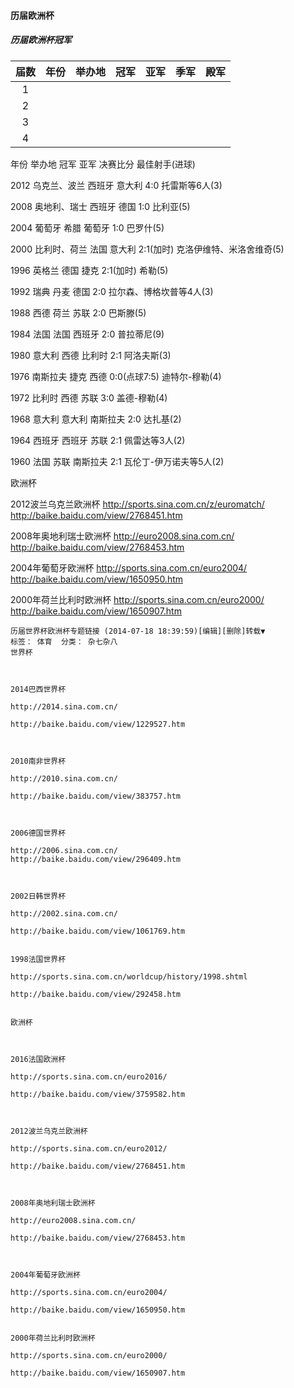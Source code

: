 
#### 历届欧洲杯



##### 历届欧洲杯冠军
| 届数 | 年份 | 举办地 | 冠军 | 亚军 | 季军 | 殿军 |
| :-----: | :----: | :----: | :----: | :----: | :----: | :----: |
| 1 |  |  |  |  |  |  |
| 2 |  |  |  |  |  |  |
| 3 |  |  |  |  |  |  |
| 4 |  |  |  |  |  |  |


年份
举办地
冠军
亚军
决赛比分
最佳射手(进球)

2012
乌克兰、波兰
西班牙
意大利
4:0
托雷斯等6人(3)

2008
奥地利、瑞士
西班牙
德国
1:0
比利亚(5)

2004
葡萄牙
希腊
葡萄牙
1:0
巴罗什(5)

2000
比利时、荷兰
法国
意大利
2:1(加时)
克洛伊维特、米洛舍维奇(5)

1996
英格兰
德国
捷克
2:1(加时)
希勒(5)

1992
瑞典
丹麦
德国
2:0
拉尔森、博格坎普等4人(3)

1988
西德
荷兰
苏联
2:0
巴斯滕(5)

1984
法国
法国
西班牙
2:0
普拉蒂尼(9)

1980
意大利
西德
比利时
2:1
阿洛夫斯(3)

1976
南斯拉夫
捷克
西德
0:0(点球7:5)
迪特尔-穆勒(4)

1972
比利时
西德
苏联
3:0
盖德-穆勒(4)

1968
意大利
意大利
南斯拉夫
2:0
达扎基(2)

1964
西班牙
西班牙
苏联
2:1
佩雷达等3人(2)

1960
法国
苏联
南斯拉夫
2:1
瓦伦丁-伊万诺夫等5人(2)



欧洲杯

2012波兰乌克兰欧洲杯
http://sports.sina.com.cn/z/euromatch/
http://baike.baidu.com/view/2768451.htm

2008年奥地利瑞士欧洲杯
http://euro2008.sina.com.cn/
http://baike.baidu.com/view/2768453.htm

2004年葡萄牙欧洲杯
http://sports.sina.com.cn/euro2004/
http://baike.baidu.com/view/1650950.htm

2000年荷兰比利时欧洲杯
http://sports.sina.com.cn/euro2000/
http://baike.baidu.com/view/1650907.htm

```
历届世界杯欧洲杯专题链接 (2014-07-18 18:39:59)[编辑][删除]转载▼
标签： 体育	分类： 杂七杂八
世界杯



2014巴西世界杯

http://2014.sina.com.cn/

http://baike.baidu.com/view/1229527.htm



2010南非世界杯

http://2010.sina.com.cn/

http://baike.baidu.com/view/383757.htm



2006德国世界杯

http://2006.sina.com.cn/
http://baike.baidu.com/view/296409.htm



2002日韩世界杯

http://2002.sina.com.cn/

http://baike.baidu.com/view/1061769.htm


1998法国世界杯

http://sports.sina.com.cn/worldcup/history/1998.shtml

http://baike.baidu.com/view/292458.htm


欧洲杯



2016法国欧洲杯

http://sports.sina.com.cn/euro2016/

http://baike.baidu.com/view/3759582.htm



2012波兰乌克兰欧洲杯

http://sports.sina.com.cn/euro2012/

http://baike.baidu.com/view/2768451.htm



2008年奥地利瑞士欧洲杯

http://euro2008.sina.com.cn/

http://baike.baidu.com/view/2768453.htm



2004年葡萄牙欧洲杯

http://sports.sina.com.cn/euro2004/

http://baike.baidu.com/view/1650950.htm


2000年荷兰比利时欧洲杯

http://sports.sina.com.cn/euro2000/

http://baike.baidu.com/view/1650907.htm

```
